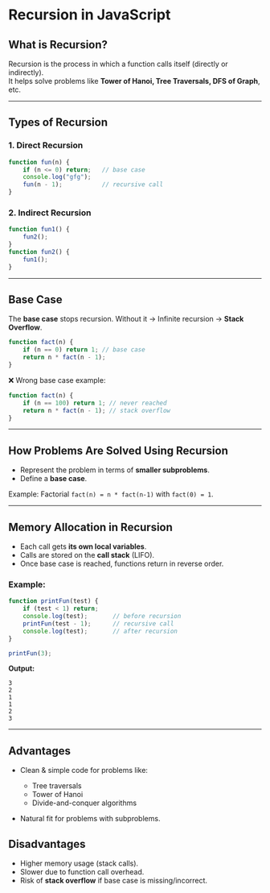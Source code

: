 
# Recursion in JavaScript

## What is Recursion?
Recursion is the process in which a function calls itself (directly or indirectly).  
It helps solve problems like **Tower of Hanoi, Tree Traversals, DFS of Graph**, etc.

---

## Types of Recursion
### 1. Direct Recursion
```js
function fun(n) {
    if (n <= 0) return;   // base case
    console.log("gfg");
    fun(n - 1);           // recursive call
}
````


### 2. Indirect Recursion

```js
function fun1() {
    fun2();
}
function fun2() {
    fun1();
}
```

---

## Base Case

The **base case** stops recursion.
Without it → Infinite recursion → **Stack Overflow**.

```js
function fact(n) {
    if (n == 0) return 1; // base case
    return n * fact(n - 1);
}
```

❌ Wrong base case example:

```js
function fact(n) {
    if (n == 100) return 1; // never reached
    return n * fact(n - 1); // stack overflow
}
```

---

## How Problems Are Solved Using Recursion

* Represent the problem in terms of **smaller subproblems**.
* Define a **base case**.

Example: Factorial
`fact(n) = n * fact(n-1)` with `fact(0) = 1`.

---

## Memory Allocation in Recursion

* Each call gets **its own local variables**.
* Calls are stored on the **call stack** (LIFO).
* Once base case is reached, functions return in reverse order.

### Example:

```js
function printFun(test) {
    if (test < 1) return;
    console.log(test);       // before recursion
    printFun(test - 1);      // recursive call
    console.log(test);       // after recursion
}

printFun(3);
```

**Output:**

```
3
2
1
1
2
3
```

---

## Advantages

* Clean & simple code for problems like:

  * Tree traversals
  * Tower of Hanoi
  * Divide-and-conquer algorithms
* Natural fit for problems with subproblems.

## Disadvantages

* Higher memory usage (stack calls).
* Slower due to function call overhead.
* Risk of **stack overflow** if base case is missing/incorrect.
